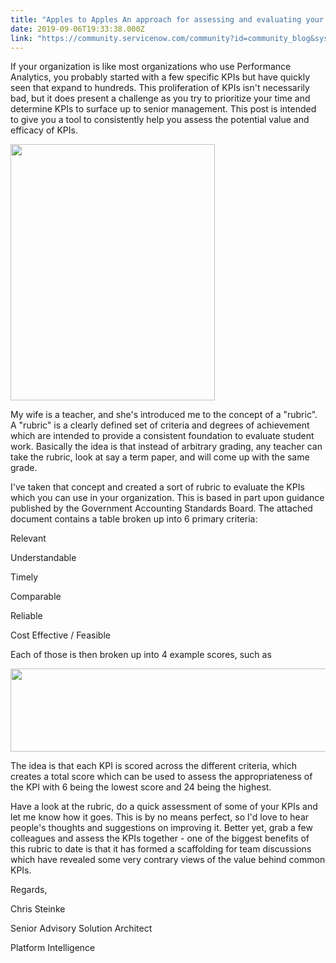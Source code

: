 ```yaml
---
title: "Apples to Apples An approach for assessing and evaluating your KPIs"
date: 2019-09-06T19:33:38.000Z
link: "https://community.servicenow.com/community?id=community_blog&sys_id=60c748a4db3b33885129a851ca961961"
---
```

<p>If your organization is like most organizations who use Performance Analytics, you probably started with a few specific KPIs but have quickly seen that expand to hundreds. This proliferation of KPIs isn&#39;t necessarily bad, but it does present a challenge as you try to prioritize your time and determine KPIs to surface up to senior management. This post is intended to give you a tool to consistently help you assess the potential value and efficacy of KPIs. </p>
<p><img src="https://community.servicenow.com/25c24860db3733885129a851ca9619b4.iix" width="327" height="410" /></p>
<p>My wife is a teacher, and she&#39;s introduced me to the concept of a &#34;rubric&#34;. A &#34;rubric&#34; is a clearly defined set of criteria and degrees of achievement which are intended to provide a consistent foundation to evaluate student work. Basically the idea is that instead of arbitrary grading, any teacher can take the rubric, look at say a term paper, and will come up with the same grade. </p>
<p>I&#39;ve taken that concept and created a sort of rubric to evaluate the KPIs which you can use in your organization. This is based in part upon guidance published by the Government Accounting Standards Board. The attached document contains a table broken up into 6 primary criteria:</p>
<p>Relevant</p>
<p>Understandable</p>
<p>Timely</p>
<p>Comparable</p>
<p>Reliable</p>
<p>Cost Effective / Feasible</p>
<p>Each of those is then broken up into 4 example scores, such as</p>
<p><img src="https://community.servicenow.com/e90684acdbb733885129a851ca9619e2.iix" width="1006" height="133" /></p>
<p>The idea is that each KPI is scored across the different criteria, which creates a total score which can be used to assess the appropriateness of the KPI with 6 being the lowest score and 24 being the highest.</p>
<p>Have a look at the rubric, do a quick assessment of some of your KPIs and let me know how it goes. This is by no means perfect, so I&#39;d love to hear people&#39;s thoughts and suggestions on improving it. Better yet, grab a few colleagues and assess the KPIs together - one of the biggest benefits of this rubric to date is that it has formed a scaffolding for team discussions which have revealed some very contrary views of the value behind common KPIs.</p>
<p>Regards,</p>
<p>Chris Steinke</p>
<p>Senior Advisory Solution Architect</p>
<p>Platform Intelligence</p>